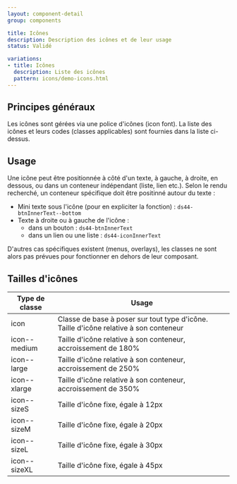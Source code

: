```yaml
---
layout: component-detail
group: components

title: Icônes
description: Description des icônes et de leur usage
status: Validé

variations:
- title: Icônes
  description: Liste des icônes
  pattern: icons/demo-icons.html
---
```


## Principes généraux

Les icônes sont gérées via une police d'icônes (icon font).
La liste des icônes et leurs codes (classes applicables) sont fournies dans la liste ci-dessus.

## Usage

Une icône peut être positionnée à côté d'un texte, à gauche, à droite, en dessous, ou dans un conteneur indépendant (liste, lien etc.). Selon le rendu recherché, un conteneur spécifique doit être positinné autour du texte :
* Mini texte sous l'icône (pour en expliciter la fonction) : `ds44-btnInnerText--bottom`
* Texte à droite ou à gauche de l'icône : 
    * dans un bouton : `ds44-btnInnerText`
    * dans un lien ou une liste : `ds44-iconInnerText`

D'autres cas spécifiques existent (menus, overlays), les classes ne sont alors pas prévues pour fonctionner en dehors de leur composant.

## Tailles d'icônes

| Type de classe    | Usage                                                                                     |
| ---------------   |-------------------------------------------------------------------------------------------|
| icon              | Classe de base à poser sur tout type d'icône. Taille d'icône relative à son conteneur     |
| icon--medium      | Taille d'icône relative à son conteneur, accroissement de 180%                            |
| icon--large       | Taille d'icône relative à son conteneur, accroissement de 250%                            |
| icon--xlarge      | Taille d'icône relative à son conteneur, accroissement de 350%                            |
| icon--sizeS       | Taille d'icône fixe, égale à 12px                                                         |
| icon--sizeM       | Taille d'icône fixe, égale à 20px                                                         |
| icon--sizeL       | Taille d'icône fixe, égale à 30px                                                         |
| icon--sizeXL      | Taille d'icône fixe, égale à 45px                                                         |